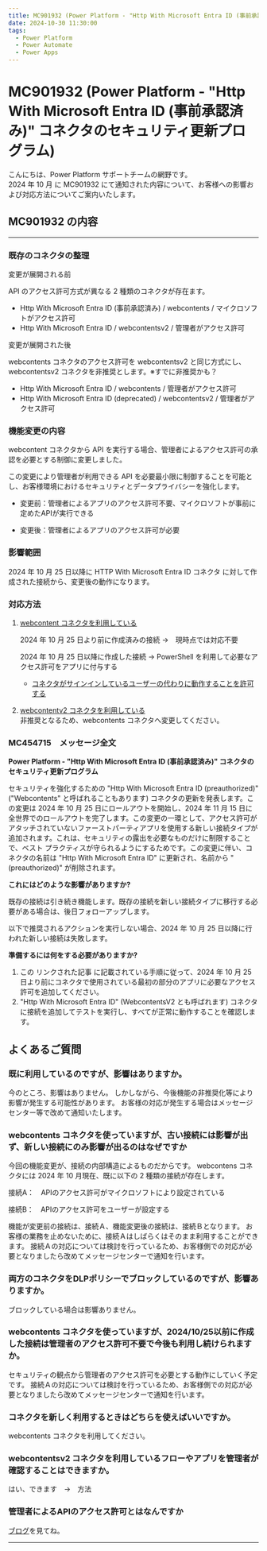 ```yaml
---
title: MC901932 (Power Platform - "Http With Microsoft Entra ID (事前承認済み)" コネクタのセキュリティ更新プログラム)
date: 2024-10-30 11:30:00
tags:
  - Power Platform
  - Power Automate
  - Power Apps
---
```


# MC901932 (Power Platform - "Http With Microsoft Entra ID (事前承認済み)" コネクタのセキュリティ更新プログラム)

こんにちは、Power Platform サポートチームの網野です。  
2024 年 10 月 に MC901932 にて通知された内容について、お客様への影響および対応方法についてご案内いたします。

<!-- more -->

## MC901932 の内容
---

### 既存のコネクタの整理 

変更が展開される前

API のアクセス許可方式が異なる 2 種類のコネクタが存在ます。
* Http With Microsoft Entra ID (事前承認済み) / webcontents / マイクロソフトがアクセス許可
* Http With Microsoft Entra ID / webcontentsv2 / 管理者がアクセス許可


変更が展開された後

webcontents コネクタのアクセス許可を webcontentsv2 と同じ方式にし、webcontentsv2 コネクタを非推奨とします。※すでに非推奨かも？
* Http With Microsoft Entra ID / webcontents / 管理者がアクセス許可
* Http With Microsoft Entra ID (deprecated) / webcontentsv2 / 管理者がアクセス許可



### 機能変更の内容
 webcontent コネクタから API を実行する場合、管理者によるアクセス許可の承認を必要とする制御に変更しました。

この変更により管理者が利用できる API を必要最小限に制御することを可能とし、お客様環境におけるセキュリティとデータプライバシーを強化します。

* 変更前：管理者によるアプリのアクセス許可不要、マイクロソフトが事前に定めたAPIが実行できる

* 変更後：管理者によるアプリのアクセス許可が必要



### 影響範囲
2024 年 10 月 25 日以降に HTTP With Microsoft Entra ID コネクタ に対して作成された接続から、変更後の動作になります。

### 対応方法
1. <u>webcontent コネクタを利用している</u>  
     
     2024 年 10 月 25 日より前に作成済みの接続
     →　現時点では対応不要

     2024 年 10 月 25 日以降に作成した接続
     → PowerShell を利用して必要なアクセス許可をアプリに付与する
     * [コネクタがサインインしているユーザーの代わりに動作することを許可する](https://learn.microsoft.com/ja-jp/connectors/webcontentsv2/#%E3%82%B3%E3%83%8D%E3%82%AF%E3%82%BF%E3%81%8C%E3%82%B5%E3%82%A4%E3%83%B3%E3%82%A4%E3%83%B3%E3%81%97%E3%81%A6%E3%81%84%E3%82%8B%E3%83%A6%E3%83%BC%E3%82%B6%E3%83%BC%E3%81%AE%E4%BB%A3%E3%82%8F%E3%82%8A%E3%81%AB%E5%8B%95%E4%BD%9C%E3%81%99%E3%82%8B%E3%81%93%E3%81%A8%E3%82%92%E8%A8%B1%E5%8F%AF%E3%81%99%E3%82%8B)

1. <u>webcontentv2 コネクタを利用している</u>  
     非推奨となるため、webcontents コネクタへ変更してください。
     
     
### MC454715　メッセージ全文
<b>Power Platform - "Http With Microsoft Entra ID (事前承認済み)" コネクタのセキュリティ更新プログラム</b><br>

セキュリティを強化するための "Http With Microsoft Entra ID (preauthorized)" ("Webcontents" と呼ばれることもあります) コネクタの更新を発表します。この変更は 2024 年 10 月 25 日にロールアウトを開始し、2024 年 11 月 15 日に全世界でのロールアウトを完了します。この変更の一環として、アクセス許可がアタッチされていないファーストパーティアプリを使用する新しい接続タイプが追加されます。これは、セキュリティの露出を必要なものだけに制限することで、ベスト プラクティスが守られるようにするためです。この変更に伴い、コネクタの名前は "Http With Microsoft Entra ID" に更新され、名前から "(preauthorized)" が削除されます。

<b>これにはどのような影響がありますか?</b><br>

既存の接続は引き続き機能します。既存の接続を新しい接続タイプに移行する必要がある場合は、後日フォローアップします。

以下で推奨されるアクションを実行しない場合、2024 年 10 月 25 日以降に行われた新しい接続は失敗します。

<b>準備するには何をする必要がありますか?</b><br>
1. この リンクされた記事 に記載されている手順に従って、2024 年 10 月 25 日より前にコネクタで使用されている最初の部分のアプリに必要なアクセス許可を追加してください。 
1. "Http With Microsoft Entra ID" (WebcontentsV2 とも呼ばれます) コネクタに接続を追加してテストを実行し、すべてが正常に動作することを確認します。 

## よくあるご質問

### 既に利用しているのですが、影響はありますか。
今のところ、影響はありません。
しかしながら、今後機能の非推奨化等により影響が発生する可能性があります。
お客様の対応が発生する場合はメッセージセンター等で改めて通知いたします。

### webcontents コネクタを使っていますが、古い接続には影響が出ず、新しい接続にのみ影響が出るのはなぜですか

今回の機能変更が、接続の内部構造によるものだからです。
webcontens コネクタには 2024 年 10 月現在、既に以下の 2 種類の接続が存在します。

接続A：　APIのアクセス許可がマイクロソフトにより設定されている

接続B：　APIのアクセス許可をユーザーが設定する

機能が変更前の接続は、接続Ａ、機能変更後の接続は、接続Ｂとなります。
お客様の業務を止めないために、接続Ａはしばらくはそのまま利用することができます。
接続Ａの対応については検討を行っているため、お客様側での対応が必要となりましたら改めてメッセージセンターで通知を行います。

### 両方のコネクタをDLPポリシーでブロックしているのですが、影響ありますか。

ブロックしている場合は影響ありません。


### webcontents コネクタを使っていますが、2024/10/25以前に作成した接続は管理者のアクセス許可不要で今後も利用し続けられますか。
セキュリティの観点から管理者のアクセス許可を必要とする動作にしていく予定です。
接続Ａの対応については検討を行っているため、お客様側での対応が必要となりましたら改めてメッセージセンターで通知を行います。


### コネクタを新しく利用するときはどちらを使えばいいですか。
webcontents コネクタを利用してください。

### webcontentsv2 コネクタを利用しているフローやアプリを管理者が確認することはできますか。
はい、できます　→　方法


### 管理者によるAPIのアクセス許可とはなんですか

[ブログ](https://jpdynamicscrm.github.io/blog/powerautomate/Graph-API/#%E5%BF%85%E8%A6%81%E3%81%AA%E3%82%A2%E3%82%AF%E3%82%BB%E3%82%B9%E8%A8%B1%E5%8F%AF%E3%82%92%E7%A2%BA%E8%AA%8D%E3%81%99%E3%82%8B)を見てね。



---

